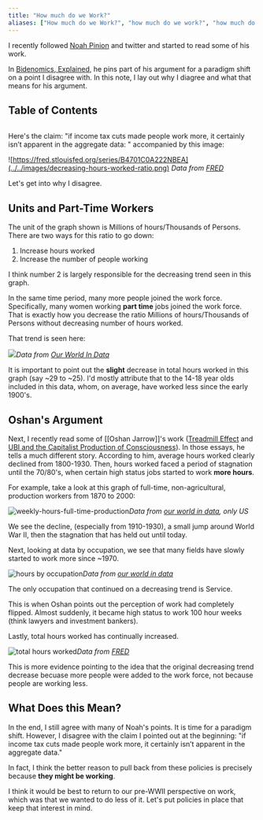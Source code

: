 ```yaml
---
title: "How much do we Work?"
aliases: ["How much do we Work?", "how much do we work?", "how much do we work"]
---
```



I recently followed [Noah Pinion](https://twitter.com/Noahpinion) and twitter and started to read some of his work. 

In [Bidenomics, Explained](https://noahpinion.substack.com/p/bidenomics-explained), he pins part of his argument for a paradigm shift on a point I disagree with. In this note, I lay out why I diagree and what that means for his argument. 

## Table of Contents
```toc
```

Here's the claim: "if income tax cuts made people work more, it certainly isn’t apparent in the aggregate data: " accompanied by this image: 

![https://fred.stlouisfed.org/series/B4701C0A222NBEA](../../images/decreasing-hours-worked-ratio.png)
*Data from [FRED](https://fred.stlouisfed.org/series/B4701C0A222NBEA)* 

Let's get into why I disagree. 

## Units and Part-Time Workers 
The unit of the graph shown is Millions of hours/Thousands of Persons. There are two ways for this ratio to go down: 
1. Increase hours worked 
2. Increase the number of people working 

I think number 2 is largely responsible for the decreasing trend seen in this graph. 

In the same time period, many more people joined the work force. Specifically, many women working **part time** jobs joined the work force. That is exactly how you decrease the ratio Millions of hours/Thousands of Persons without decreasing number of hours worked. 

That trend is seen here: 

![](../../images/average-weekly-hours-worked-per-person-by-age-group-united-states.png)*Data from [Our World In Data](https://ourworldindata.org/grapher/average-weekly-hours-worked-per-person-by-age-group-united-states)*

It is important to point out the __slight__ decrease in total hours worked in this graph (say ~29 to ~25). I'd mostly attribute that to the 14-18 year olds included in this data, whom, on average, have worked less since the early 1900's. 

## Oshan's Argument

Next, I recently read some of [[Oshan Jarrow]]'s work ([Treadmill Effect](https://musingmind.org/essays/treadmill-tendency) and [UBI and the Capitalist Production of Consciousness](https://josephcwells.com/podcast/oshan-jarow)). In those essays, he tells a much different story. According to him, average hours worked clearly declined from 1800-1930. Then, hours worked faced a period of stagnation until the 70/80's, when certain high status jobs started to work **more hours**.

For example, take a look at this graph of full-time, non-agricultural, production workers from 1870 to 2000:

![weekly-hours-full-time-production](../../images/weekly-hours-full-time-production.jpeg)*Data from [our world in data](https://ourworldindata.org/grapher/work-hours-per-week?country=~USA), only US* 

We see the decline, (especially from 1910-1930), a small jump around World War II, then the stagnation that has held out until today.

Next, looking at data by occupation, we see that many fields have slowly started to work more since ~1970. 

![hours by occupation](../../images/average-daily-hours-of-work-by-occupation-united-states.png)*Data from [our world in data](https://ourworldindata.org/grapher/average-daily-hours-of-work-by-occupation-united-states)*

The only occupation that continued on a decreasing trend is Service.

This is when Oshan points out the perception of work had completely flipped. Almost suddenly, it became high status to work 100 hour weeks (think lawyers and investment bankers). 

Lastly, total hours worked has continually increased.  

![total hours worked](../../images/total-hours-worked-fred.png)*Data from [FRED](https://fred.stlouisfed.org/series/B4701C0A222NBEA)*

This is more evidence pointing to the idea that the original decreasing trend decrease becuase more people were added to the work force, not because people are working less. 

## What Does this Mean?

In the end, I still agree with many of Noah's points. It is time for a paradigm shift. However, I disagree with the claim I pointed out at the beginning: "if income tax cuts made people work more, it certainly isn’t apparent in the aggregate data."

In fact, I think the better reason to pull back from these policies is precisely because __they might be working__. 

I think it would be best to return to our pre-WWII perspective on work, which was that we wanted to do less of it. Let's put policies in place that keep that interest in mind. 




